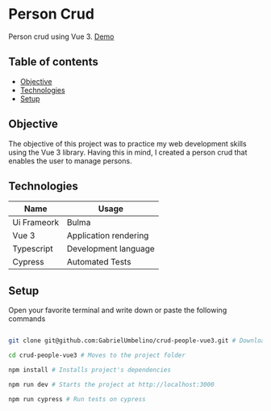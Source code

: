 # Person Crud

Person crud using Vue 3.
[Demo](https://crud-people-vue3.vercel.app)

## Table of contents

- [Objective](#objective)
- [Technologies](#technologies)
- [Setup](#setup)

## Objective

The objective of this project was to practice my web development skills using the Vue 3 library. Having this in mind, I created a person crud that enables the user to manage persons.

## Technologies

| Name        | Usage                 |
| ----------- | --------------------- |
| Ui Frameork | Bulma                 |
| Vue 3       | Application rendering |
| Typescript  | Development language  |
| Cypress     | Automated Tests       |

## Setup

Open your favorite terminal and write down or paste the following commands

```bash

git clone git@github.com:GabrielUmbelino/crud-people-vue3.git # Downloads the project

cd crud-people-vue3 # Moves to the project folder

npm install # Installs project's dependencies

npm run dev # Starts the project at http://localhost:3000

npm run cypress # Run tests on cypress

```
